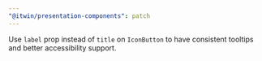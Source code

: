 ```yaml
---
"@itwin/presentation-components": patch
---
```


Use `label` prop instead of `title` on `IconButton` to have consistent tooltips and better accessibility support.
